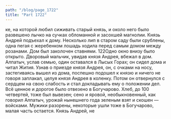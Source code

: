 ```yaml
---
path: "/blog/page_1722"
title: "Part 1722"
---
```


ке, на которой любил сиживать старый князь, и около него было развешено лычко на сучках обломанной и засохшей магнолии.
Князь Андрей подъехал к дому. Несколько лип в старом саду были срублены, одна пегая с жеребенком лошадь ходила перед самым домом между розанами. Дом был заколочен ставнями. 122Одно окно внизу было открыто. Дворовый мальчик, увидав князя Андрея, вбежал в дом.
Алпатыч, услав семью, один оставался в Лысых Горах; он сидел дома и читал Жития. Узнав о приезде князя Андрея, он, с очками на носу, застегиваясь вышел из дома, поспешно подошел к князю и ничего не говоря заплакал, целуя князя Андрея в коленку.
Потом он отвернулся с сердцем на свою слабость и стал докладывать ему о положении дел. Всё ценное и дорогое было отвезено в Богучарово. Хлеб, до 100 четвертей, тоже был вывезен; сено и яровой, необыкновенный, как говорил Алпатыч, урожай нынешнего года зеленым взят и скошен — войсками. Мужики разорены, некоторые ушли тоже в Богучарово, малая часть остается.
Князь Андрей, не 
